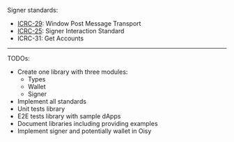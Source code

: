 Signer standards:

- [ICRC-29](https://github.com/dfinity/wg-identity-authentication/blob/main/topics/icrc_29_window_post_message_transport.md): Window Post Message Transport
- [ICRC-25](https://github.com/dfinity/wg-identity-authentication/blob/main/topics/icrc_25_signer_interaction_standard.md#summary): Signer Interaction Standard
- ICRC-31: Get Accounts

---

TODOs:

- Create one library with three modules:
  - Types
  - Wallet
  - Signer
- Implement all standards
- Unit tests library
- E2E tests library with sample dApps
- Document libraries including providing examples
- Implement signer and potentially wallet in Oisy
